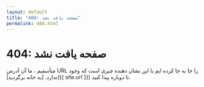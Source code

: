 ```yaml
---
layout: default
title: "404: صفحه یافت نشد"
permalink: 404.html
---
```


# 404: صفحه یافت نشد
متأسفیم ، ما آن آدرس URL را جا به جا کرده ایم یا این نشان دهنده چیزی است که وجود ندارد. [به خانه برگردید]({{ site.url }}) تا دوباره پیدا کنید.
